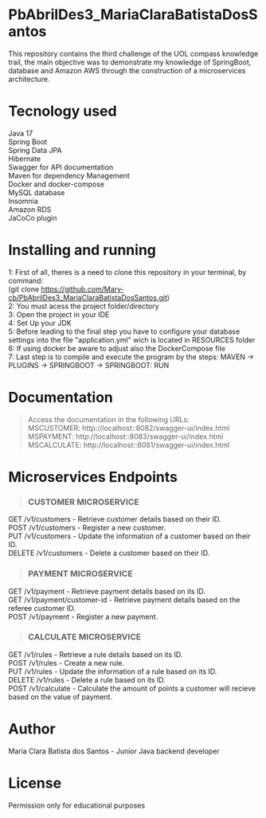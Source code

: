 # PbAbrilDes3_MariaClaraBatistaDosSantos
This repository contains the third challenge of the UOL compass knowledge trail, the main objective was to demonstrate my knowledge of SpringBoot, database and Amazon AWS through the construction of a microservices architecture.

# Tecnology used 
Java 17 <br>
Spring Boot <br>
Spring Data JPA <br>
Hibernate <br>
Swagger for API documentation <br>
Maven for dependency Management <br>
Docker and docker-compose <br>
MySQL database <br>
Insomnia <br>
Amazon RDS <br>
JaCoCo plugin

# Installing and running

1: First of all, theres is a need to clone this repository in your terminal, by command: <br>
 (git clone https://github.com/Mary-cb/PbAbrilDes3_MariaClaraBatistaDosSantos.git) <br>
2: You must acess the project folder/directory <br>
3: Open the project in your IDE <br>
4: Set Up your JDK <br>
5: Before leading to the final step you have to configure your database settings into the file "application.yml" wich is located in RESOURCES folder <br>
6: If using docker be aware to adjust also the DockerCompose file  <br>
7: Last step is to compile and execute the program by the steps: MAVEN -> PLUGINS -> SPRINGBOOT -> SPRINGBOOT: RUN 

# Documentation 
> Access the documentation in the following URLs: <br>
MSCUSTOMER: http://localhost::8082/swagger-ui/index.html <br>
MSPAYMENT: http://localhost::8083/swagger-ui/index.html <br>
MSCALCULATE: http://localhost::8081/swagger-ui/index.html

# Microservices Endpoints

> ### CUSTOMER MICROSERVICE

GET /v1/customers - Retrieve customer details based on their ID. <br>
POST /v1/customers - Register a new customer. <br>
PUT /v1/customers - Update the information of a customer based on their ID. <br>
DELETE /v1/customers - Delete a customer based on their ID.

> ### PAYMENT MICROSERVICE

GET /v1/payment - Retrieve payment details based on its ID. <br>
GET /v1/payment/customer-id - Retrieve payment details based on the referee customer ID. <br>
POST /v1/payment - Register a new payment.

> ### CALCULATE MICROSERVICE

GET /v1/rules - Retrieve a rule details based on its ID. <br>
POST /v1/rules - Create a new rule. <br>
PUT /v1/rules - Update the information of a rule based on its ID. <br>
DELETE /v1/rules - Delete a rule based on its ID. <br>
POST /v1/calculate - Calculate the amount of points a customer will recieve based on the value of payment.

# Author 
Maria Clara Batista dos Santos - Junior Java backend developer

# License
Permission only for educational purposes



